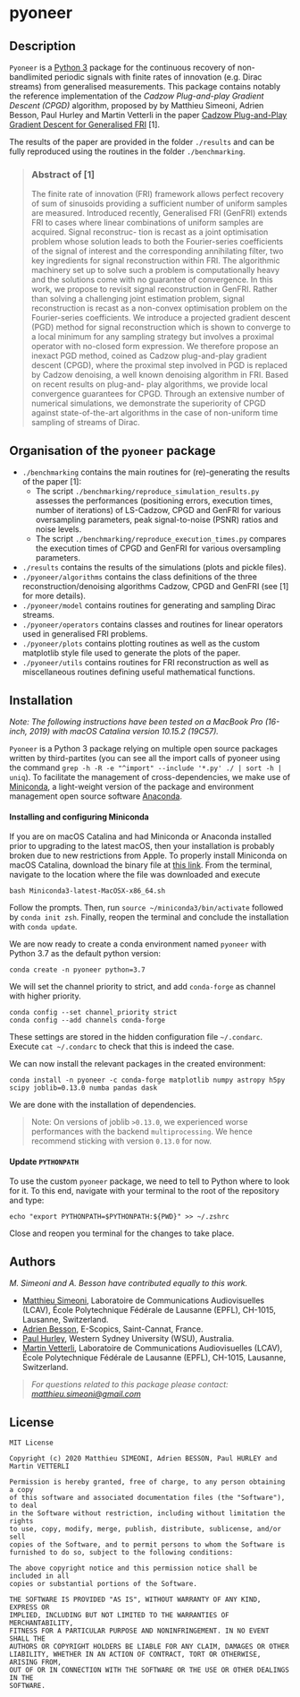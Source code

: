 # pyoneer
## Description
`Pyoneer` is a [Python 3](https://www.python.org)  package for the continuous recovery of non-bandlimited periodic signals with finite rates of innovation (e.g. Dirac streams) from generalised measurements. This package contains notably the reference implementation of the *Cadzow Plug-and-play Gradient Descent (CPGD)* algorithm, proposed by by Matthieu Simeoni, Adrien Besson, Paul Hurley and Martin Vetterli in the paper [Cadzow Plug-and-Play Gradient Descent for Generalised FRI]() [1].

The results of the paper  are provided in the folder `./results` and can be fully reproduced using the routines in the folder `./benchmarking`. 

>### Abstract of [1]
>The finite rate of innovation (FRI) framework allows perfect recovery of sum of sinusoids providing a sufficient number of uniform samples are measured. Introduced recently, Generalised FRI (GenFRI) extends FRI to cases where linear combinations of uniform samples are acquired. Signal reconstruc- tion is recast as a joint optimisation problem whose solution leads to both the Fourier-series coefficients of the signal of interest and the corresponding annihilating filter, two key ingredients for signal reconstruction within FRI. The algorithmic machinery set up to solve such a problem is computationally heavy and the solutions come with no guarantee of convergence. In this work, we propose to revisit signal reconstruction in GenFRI. Rather than solving a challenging joint estimation problem, signal reconstruction is recast as a non-convex optimisation problem on the Fourier-series coefficients. We introduce a projected gradient descent (PGD) method for signal reconstruction which is shown to converge to a local minimum for any sampling strategy but involves a proximal operator with no-closed form expression. We therefore propose an inexact PGD method, coined as Cadzow plug-and-play gradient descent (CPGD), where the proximal step involved in PGD is replaced by Cadzow denoising, a well known denoising algorithm in FRI. Based on recent results on plug-and- play algorithms, we provide local convergence guarantees for CPGD. Through an extensive number of numerical simulations, we demonstrate the superiority of CPGD against state-of-the-art algorithms in the case of non-uniform time sampling of streams of Dirac.

## Organisation of the `pyoneer` package
* `./benchmarking` contains the main routines for (re)-generating the results of the paper [1]:
    - The script `./benchmarking/reproduce_simulation_results.py` assesses the performances (positioning errors, execution times, number of iterations) of LS-Cadzow, CPGD and GenFRI for various oversampling parameters, peak signal-to-noise (PSNR) ratios and noise levels. 
    - The script `./benchmarking/reproduce_execution_times.py` compares the execution times of CPGD and GenFRI for various oversampling parameters.
* `./results` contains the results of the simulations (plots and pickle files).
* `./pyoneer/algorithms` contains the class definitions of the three reconstruction/denoising algorithms Cadzow, CPGD and GenFRI (see [1] for more details).
* `./pyoneer/model` contains routines for generating and sampling Dirac streams.
* `./pyoneer/operators` contains classes and routines for linear operators used in generalised FRI problems.
* `./pyoneer/plots` contains plotting routines as well as the custom matplotlib style file used to generate the plots of the paper. 
* `./pyoneer/utils` contains routines for FRI reconstruction as well as miscellaneous routines defining useful mathematical functions.

## Installation 
*Note: The following instructions have been tested on a MacBook Pro (16-inch, 2019) with macOS Catalina version 10.15.2 (19C57).*

`Pyoneer` is a Python 3 package relying on multiple open source packages written by third-partites (you can see all the import calls of pyoneer using the command `grep -h -R -e "^import" --include '*.py' ./ | sort -h | uniq`). To facilitate the management of cross-dependencies, we make use of [Miniconda](https://conda.io/miniconda.html), a light-weight version of the package and environment management open source software [Anaconda](https://docs.conda.io/projects/conda/en/latest/glossary.html#anaconda-glossary). 

#### Installing and configuring Miniconda
If you are on macOS Catalina and had Miniconda or Anaconda installed prior to upgrading to the latest macOS, then your installation is probably broken due to new restrictions from Apple. To properly install Miniconda on macOS Catalina, download the binary file at [this link](https://repo.anaconda.com/miniconda/Miniconda3-latest-MacOSX-x86_64.sh). From the terminal, navigate to the location where the file was downloaded and execute 
```
bash Miniconda3-latest-MacOSX-x86_64.sh
```
Follow the prompts. Then, run `source ~/miniconda3/bin/activate` followed by `conda init zsh`. Finally, reopen the terminal and conclude the installation with `conda update`.


We are now ready to create a conda environment named `pyoneer` with Python 3.7 as the default python version:
```
conda create -n pyoneer python=3.7 
```
We will set the channel priority to strict, and add `conda-forge` as channel with higher priority.
```
conda config --set channel_priority strict
conda config --add channels conda-forge
```
These settings are stored in the hidden configuration file `~/.condarc`. Execute `cat ~/.condarc` to check that this is indeed the case.  

We can now install the relevant packages in the created environment:
```
conda install -n pyoneer -c conda-forge matplotlib numpy astropy h5py scipy joblib=0.13.0 numba pandas dask
```
We are done with the installation of dependencies. 
>Note: On versions of joblib `>0.13.0`, we experienced worse performances with the backend `multiprocessing`. We hence recommend sticking with version `0.13.0` for now.

#### Update `PYTHONPATH`
To use the custom `pyoneer` package, we need to tell to Python where to look for it. To this end, navigate with your terminal to the root of the repository and type:
```
echo "export PYTHONPATH=$PYTHONPATH:${PWD}" >> ~/.zshrc
```
Close and reopen you terminal for the changes to take place.

## Authors
*M. Simeoni and A. Besson have contributed equally to this work.*
* [Matthieu Simeoni](mailto:matthieu.simeoni@gmail.com), Laboratoire de Communications
Audiovisuelles (LCAV), École Polytechnique Fédérale de Lausanne (EPFL), CH-1015, Lausanne, Switzerland.
* [Adrien Besson](mailto:adribesson@gmail.com), E-Scopics, Saint-Cannat, France.
* [Paul Hurley](mailto:Paul.Hurley@westernsydney.edu.au), Western Sydney University (WSU), Australia.
* [Martin Vetterli](mailto:Paul.Hurley@westernsydney.edu.au), Laboratoire de Communications
Audiovisuelles (LCAV), École Polytechnique Fédérale de Lausanne (EPFL), CH-1015, Lausanne, Switzerland.

> *For questions related to this package please contact: matthieu.simeoni@gmail.com*
## License
```
MIT License

Copyright (c) 2020 Matthieu SIMEONI, Adrien BESSON, Paul HURLEY and Martin VETTERLI

Permission is hereby granted, free of charge, to any person obtaining a copy
of this software and associated documentation files (the "Software"), to deal
in the Software without restriction, including without limitation the rights
to use, copy, modify, merge, publish, distribute, sublicense, and/or sell
copies of the Software, and to permit persons to whom the Software is
furnished to do so, subject to the following conditions:

The above copyright notice and this permission notice shall be included in all
copies or substantial portions of the Software.

THE SOFTWARE IS PROVIDED "AS IS", WITHOUT WARRANTY OF ANY KIND, EXPRESS OR
IMPLIED, INCLUDING BUT NOT LIMITED TO THE WARRANTIES OF MERCHANTABILITY,
FITNESS FOR A PARTICULAR PURPOSE AND NONINFRINGEMENT. IN NO EVENT SHALL THE
AUTHORS OR COPYRIGHT HOLDERS BE LIABLE FOR ANY CLAIM, DAMAGES OR OTHER
LIABILITY, WHETHER IN AN ACTION OF CONTRACT, TORT OR OTHERWISE, ARISING FROM,
OUT OF OR IN CONNECTION WITH THE SOFTWARE OR THE USE OR OTHER DEALINGS IN THE
SOFTWARE.
```

